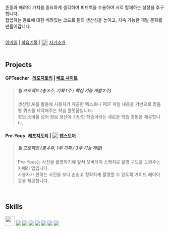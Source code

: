 
존중과 배려의 가치를 중요하게 생각하며 피드백을 수용하며 서로 함께하는 성장을 추구합니다. <br/>
협업하는 동료에 대한 배려있는 코드로 팀의 생산성을 높이고, 지속 가능한 개발 문화를 만들어갑니다.
<br/><br/>

[이메일](mailto:rio.sung.dev@gmail.com) 
| [학습기록](https://steady-spade-138.notion.site/21df6c9302b68090bd0ffb26e27a3490?source=copy_link)
| <img src="https://www.notion.so/images/favicon.ico" width="20" align="absmiddle"> [자기소개](https://steady-spade-138.notion.site/240f6c9302b680839a53d858fe0b6631?source=copy_link)
<br/>
<br/>

## Projects
#### GPTeacher &nbsp; [레포지토리](https://steady-spade-138.notion.site/21df6c9302b68090bd0ffb26e27a3490?source=copy_link) | [배포 사이트](https://dk44bvz564mpy.cloudfront.net)
> ##### 팀 프로젝트 (총 3주, 기획 1주 / 핵심 기능 개발 2주) 
>
> 생성형 Ai를 활용해 사용자가 제공한 텍스트나 PDF 파일 내용을 기반으로 맞춤형 퀴즈를 제작해주는 학습 플랫폼입니다.<br />
> 정보 소비를 넘어 정보 생산에 기반한 학습이라는 새로운 학습 경험을 제공합니다.
#### Pre-Yous &nbsp; [레포지토리](https://github.com/kamera-project/Pre-Yous) | <img src="https://developer.apple.com/assets/elements/icons/app-store/app-store-128x128_2x.png" width="20" align="top"> [앱스토어](https://apps.apple.com/kr/app/pre-yous/id6747673290)
> ##### 팀 프로젝트 (총 4주, 1주 기획 / 3주 기능 개발) 
>
> Pre-Yous는 사진을 촬영하기에 앞서 오버레이 스케치로 촬영 구도를 도와주는 카메라 앱입니다.<br />
> 사용자가 원하는 사진을 보다 손쉽고 정확하게 촬영할 수 있도록 가이드 레이아웃을 제공합니다.

<Br />

## Skills
<div style="margin: ; text-align: left;" "text-align: left;"> 
<img src="https://img.shields.io/badge/Javascript-FFFFFF?style=flat-square&logo=JavaScript&logoColor=F7DF1E" height="30"/>
  <img src="https://img.shields.io/badge/React-FFFFFF?style=flat-square&logo=React&logoColor=61DAFB"/>
  <img src="https://img.shields.io/badge/ReactNative-FFFFFF?style=flat-square&logo=React&logoColor=61DAFB"/>
  <img src="https://img.shields.io/badge/TailwindCSS-FFFFFF?style=flat-square&logo=TailwindCSS&logoColor=06B6D4"/>
  <img src="https://img.shields.io/badge/Redux-FFFFFF?style=flat-square&logo=Redux&logoColor=764ABC"/>
  <img src="https://img.shields.io/badge/Amazon%20S3-FFFFFF?style=flat-square&logo=AmazonS3&logoColor=569A31"/>
  <img src="https://img.shields.io/badge/HTML5-FFFFFF?style=flat-square&logo=HTML5&logoColor=E34F26"/>
  <img src="https://img.shields.io/badge/Supabase-FFFFFF?style=flat-square&logo=Supabase&logoColor=3ECF8E"/>
</div>
